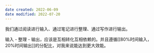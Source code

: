 ```yaml
---
date created: 2022-06-09
date modified: 2022-07-20
---
```


我们通过阅读进行输入、通过笔记进行整理、通过写作进行输出。

输入 - 整理 - 输出，应该是互相转化互相依赖的。并且遵循[[80%时间输入，20%时间输出]]的分配比，对我来说能达到更大效能。

